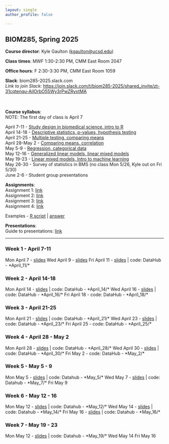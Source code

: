```yaml
---
layout: single
author_profile: false

---
```


## BIOM285, Spring 2025

**Course director**: Kyle Gaulton (kgaulton@ucsd.edu)

**Class times**: MWF 1:30-2:30 PM, CMM East Room 2047  

**Office hours**:  F 2:30-3:30 PM, CMM East Room 1059  

**Slack**:  biom285-2025.slack.com  
*Link to join Slack:* https://join.slack.com/t/biom285-2025/shared_invite/zt-31cqtenqu-AilOrbO55Wy3rPwZRyxtMA  
<br>
<br>

**Course syllabus**:  
NOTE: The first day of class is April 7  

April 7-11 - <a href="#w1">Study design in biomedical science, intro to R<a/>  
April 14-18	- <a href="#w2">Descriptive statistics, p-values, hypothesis testing</a>  
April 21-25	- <a href="#w3">Multiple testing, comparing means</a>   
April 28-May 2 - <a href="#w4">Comparing means, correlation</a>  
May 5-9	- <a href="#w5">Regression, categorical data</a>  
May 12-16	- <a href="#w6">Generalized linear models, linear mixed models</a>  
May 19-23	- <a href="#w7">Linear mixed models, Intro to machine learning</a>   
May 26-30	- Survey of statistics in BMS (no class Mon 5/26, Kyle out on Fri 5/30)  
June 2-6	- Student group presentations  

**Assignments**:  
Assignment 1: <a href="https://www.gaultonlab.org/BIOM285_a1_2025">link</a>   
Assignment 2: <a href="https://www.gaultonlab.org/BIOM285_a2_2025">link</a>   
Assignment 3: <a href="https://www.gaultonlab.org/BIOM285_a3_2025">link</a>  
Assignment 4: <a href="https://www.gaultonlab.org/BIOM285_a4_2025">link</a>   
  
Examples - <a href="https://www.gaultonlab.org/example_script.R">R script</a> | <a href="https://www.gaultonlab.org/example_answer.pdf">answer</a>  

**Presentations**:   
Guide to presentations: <a href="https://www.gaultonlab.org/BIOM285_group">link</a>  
  
------  


<h3 id="w1">Week 1 - April 7-11</h3>
Mon April 7 - <a href="https://docs.google.com/presentation/d/1O1I5mCIhuAK-mVwjZqrNRvAU3wJO5xQ_ygqJ2Fi9KiM/edit?usp=sharing">slides</a>  
Wed April 9 - <a href="https://docs.google.com/presentation/d/1O1I5mCIhuAK-mVwjZqrNRvAU3wJO5xQ_ygqJ2Fi9KiM/edit?usp=sharing">slides</a>  
Fri April 11 - <a href="https://docs.google.com/presentation/d/1FmSuxYe442nH-YmUuPHKzocgt38nyjcnSaYKjildYmY/edit?usp=sharing">slides</a> | code: DataHub - *April_11/*     
  
<h3 id="w2">Week 2 - April 14-18</h3>
Mon April 14 - <a href="https://docs.google.com/presentation/d/1KHTiTFgLJDfonlZEiS4DoKs55gmnUj-pdJsmAbvE8Cw/edit?usp=sharing">slides</a> | code: DataHub - *April_14/*   
Wed April 16 - <a href="https://docs.google.com/presentation/d/1-5GpBGPRaScdiyM2WZgahTJLLYdsTkBWUq2xqbrFwKE/edit?usp=sharing">slides</a> | code: DataHub - *April_16/*  
Fri April 18 - code: DataHub - *April_18/*  

<h3 id="w3">Week 3 - April 21-25</h3>  
Mon April 21 - <a href="https://docs.google.com/presentation/d/1e5g_P6_X0Un5MllSo3iYwpTt1R0894UTy2w1Da9EWw8/edit?usp=sharing">slides</a> | code: DataHub - *April_21/*  
Wed April 23 - <a href="https://docs.google.com/presentation/d/1y8MACMjDdwujZExEhVPVXAJn-6S3P_s9OVzw4eXxE3w/edit?usp=sharing">slides</a> | code: DataHub - *April_23/*  
Fri April 25 - code: DataHub - *April_25/*  

<h3 id="w4">Week 4 - April 28 - May 2</h3>  
Mon April 28 - <a href="https://docs.google.com/presentation/d/1GZUAp3QB8j5t7Vrg6jmIR-WN1EI8AEXzBcTWt5U2SXg/edit?usp=sharing">slides</a> | code: DataHub - *April_28/*   
Wed April 30 - <a href="https://docs.google.com/presentation/d/1yGvXz7IWOrIA9oU0Y7EsuzpsAJDDrKWKM9JRvivR1DI/edit?usp=sharing">slides</a> | code: DataHub - *April_30/*  
Fri May 2 - code: DataHub - *May_2/*  

<h3 id="w5">Week 5 - May 5 - 9</h3>  
Mon May 5 - <a href="https://docs.google.com/presentation/d/1EOx2SpcXZoT6y455mCnxVyDIVt5UUp5zb1roivqwEqQ/edit?usp=sharing">slides</a> | code: Datahub - *May_5/*  
Wed May 7 - <a href="https://docs.google.com/presentation/d/1vJpTAIu8SqxBbdQqY2l23GDFmUiB17FQthLB--DRI6I/edit?usp=sharing">slides</a> | code: Datahub - *May_7/*  
Fri May 9   

<h3 id="w6">Week 6 - May 12 - 16</h3>  
Mon May 12 - <a href="https://docs.google.com/presentation/d/1Fk0rHQJ05DgvAEZfdUvo7K2eFD5xw0-1ohfQ_gm16HU/edit?usp=sharing">slides</a> | code: Datahub - *May_12/*  
Wed May 14 - <a href="https://docs.google.com/presentation/d/1Fk0rHQJ05DgvAEZfdUvo7K2eFD5xw0-1ohfQ_gm16HU/edit?usp=sharing">slides</a> | code: Datahub - *May_14/*  
Fri May 16 - <a href="https://docs.google.com/presentation/d/1_0MdSKU5OYTaJrphiGdFYk3o_jANXI1kC7WN7h4W4tE/edit?usp=sharing">slides</a> | code: Datahub - *May_16/*  

<h3 id="w7">Week 7 - May 19 - 23</h3>  
Mon May 12 - <a href="https://docs.google.com/presentation/d/1_0MdSKU5OYTaJrphiGdFYk3o_jANXI1kC7WN7h4W4tE/edit?usp=sharing">slides</a> | code: Datahub - *May_19/*   
Wed May 14    
Fri May 16  






